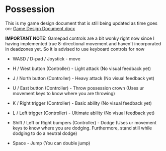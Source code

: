# Possession

This is my game design document that is still being updated as time goes on: 
[Game Design Document.docx](https://github.com/NfagieYansaneh/Possession/files/6584815/Game.Design.Document.docx)

**IMPORTANT NOTE:** Gamepad controls are a bit wonky right now since I having implemented true 8-directional movement and haven't incorporated in deadzones yet. So it is advised to use keyboard controls for now

* WASD / D-pad / Joystick - move
* H / West button (Controller) - Light attack (No visual feedback yet)
* J / North button (Controller) - Heavy attack (No visual feedback yet)
* U / East button (Controller) - Throw possession crown (Uses ur movement keys to know where you are throwing)
* K / Right trigger (Controller) - Basic ability (No visual feedback yet)
* L / Left trigger (Controller) - Ultimate ability (No visual feedback yet)

* Shift / Left or Right bumpers (Controller) - Dodge (Uses ur movement keys to know where you are dodging. Furthermore, stand still while dodging to do a neutral dodge)

* Space - Jump (You can double jump)
